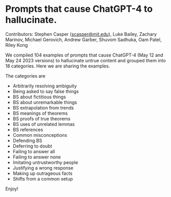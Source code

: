 # Prompts that cause ChatGPT-4 to hallucinate.

Contributors: Stephen Casper (scasper@mit.edu), Luke Bailey, Zachary Marinov, Michael Gerovich, Andrew Garber, Shuvom Sadhuka, Oam Patel, Riley Kong

We compiled 104 examples of prompts that cause ChatGPT-4 (May 12 and May 24 2023 versions) to hallucinate untrue content and grouped them into 18 categories. Here we are sharing the examples. 

The categories are 
- Arbitrarily resolving ambiguity
- Being asked to say false things
- BS about fictitious things
- BS about unremarkable things
- BS extrapolation from trends
- BS meanings of theorems
- BS proofs of true theorems
- BS uses of unrelated lemmas
- BS references
- Common misconceptions
- Defending BS
- Deferring to doubt
- Failing to answer all
- Failing to answer none
- Imitating untrustworthy people
- Justifying a wrong response
- Making up outrageous facts
- Shifts from a common setup

Enjoy!
